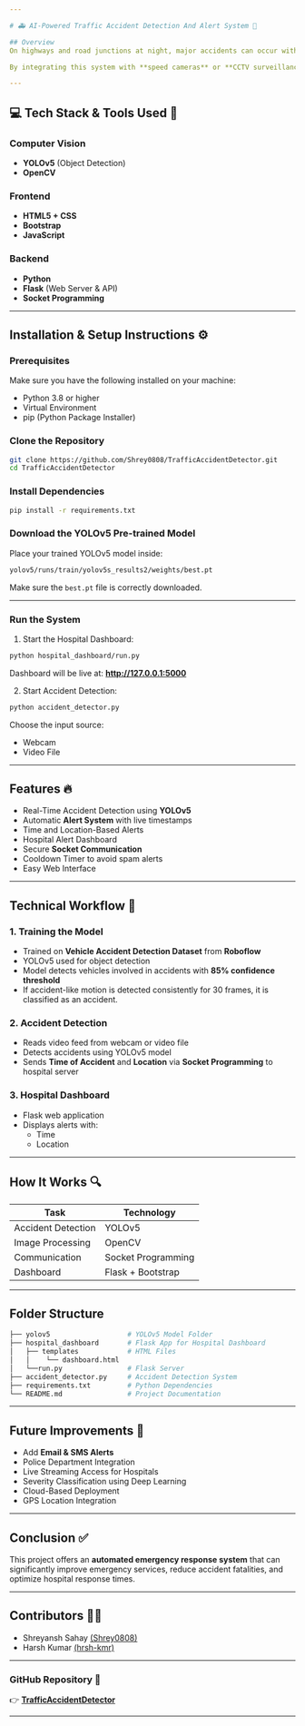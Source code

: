 ```yaml
---

# 🚑 AI-Powered Traffic Accident Detection And Alert System 🚨

## Overview
On highways and road junctions at night, major accidents can occur without anyone nearby to call for help—especially if the injured person is unable to do so. This project aims to **automatically detect road accidents** using real-time surveillance camera feeds and **notify the nearest government hospital** immediately.

By integrating this system with **speed cameras** or **CCTV surveillance systems**, the hospital can remotely receive accident alerts along with the **time of the accident** and **camera location**. This system will enable faster emergency response and potentially save lives.

---
```


## 💻 Tech Stack & Tools Used 🔧
### Computer Vision  
- **YOLOv5** (Object Detection)  
- **OpenCV**
  
### Frontend  
- **HTML5 + CSS**  
- **Bootstrap**  
- **JavaScript**
  
### Backend  
- **Python**  
- **Flask** (Web Server & API)  
- **Socket Programming**  

---

## Installation & Setup Instructions ⚙️

### Prerequisites  
Make sure you have the following installed on your machine:  
- Python 3.8 or higher  
- Virtual Environment  
- pip (Python Package Installer)  

### Clone the Repository
```bash
git clone https://github.com/Shrey0808/TrafficAccidentDetector.git
cd TrafficAccidentDetector
```

### Install Dependencies
```bash
pip install -r requirements.txt
```

### Download the YOLOv5 Pre-trained Model
Place your trained YOLOv5 model inside:
```bash
yolov5/runs/train/yolov5s_results2/weights/best.pt
```
Make sure the `best.pt` file is correctly downloaded.

---

### Run the System
1. Start the Hospital Dashboard:
```bash
python hospital_dashboard/run.py
```
Dashboard will be live at: **http://127.0.0.1:5000**

2. Start Accident Detection:
```bash
python accident_detector.py
```
Choose the input source:
- Webcam
- Video File

---

## Features 🔥
- Real-Time Accident Detection using **YOLOv5**
- Automatic **Alert System** with live timestamps
- Time and Location-Based Alerts
- Hospital Alert Dashboard
- Secure **Socket Communication**
- Cooldown Timer to avoid spam alerts
- Easy Web Interface

---

## Technical Workflow 🔄

### 1. Training the Model
- Trained on **Vehicle Accident Detection Dataset** from **Roboflow**
- YOLOv5 used for object detection
- Model detects vehicles involved in accidents with **85% confidence threshold**
- If accident-like motion is detected consistently for 30 frames, it is classified as an accident.

### 2. Accident Detection
- Reads video feed from webcam or video file
- Detects accidents using YOLOv5 model
- Sends **Time of Accident** and **Location** via **Socket Programming** to hospital server

### 3. Hospital Dashboard
- Flask web application
- Displays alerts with:
  - Time
  - Location

---

## How It Works 🔍
| Task               | Technology   |
|------------------|------------|
| Accident Detection | YOLOv5 |
| Image Processing  | OpenCV |
| Communication    | Socket Programming |
| Dashboard       | Flask + Bootstrap |

---

## Folder Structure
```bash
├── yolov5                   # YOLOv5 Model Folder
├── hospital_dashboard       # Flask App for Hospital Dashboard
│   ├── templates            # HTML Files
│   │    └── dashboard.html
│   └──run.py                # Flask Server
├── accident_detector.py     # Accident Detection System
├── requirements.txt         # Python Dependencies
└── README.md                # Project Documentation
```

---

## Future Improvements 💪
- Add **Email & SMS Alerts**
- Police Department Integration
- Live Streaming Access for Hospitals
- Severity Classification using Deep Learning
- Cloud-Based Deployment
- GPS Location Integration
  
---

## Conclusion ✅
This project offers an **automated emergency response system** that can significantly improve emergency services, reduce accident fatalities, and optimize hospital response times.

---

## Contributors 👨‍💻
- Shreyansh Sahay [(Shrey0808)](https://github.com/Shrey0808)
- Harsh Kumar [(hrsh-kmr)](https:://github.com/hrsh-kmr)

---

### GitHub Repository 🔗
👉 **[TrafficAccidentDetector](https://github.com/Shrey0808/TrafficAccidentDetector)** 

---
